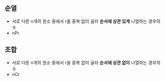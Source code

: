 ## 순열
- 서로 다른 n개의 원소 중에서 r를 중복 없이 골라 **순서에 상관 있게** 나열하는 경우의 수
- nPr

## 조합
- 서로 다른 n개의 원소 중에서 r을 중복 없이 골라 **순서에 상관 없이** 나열하는 경우의 수
- nCr